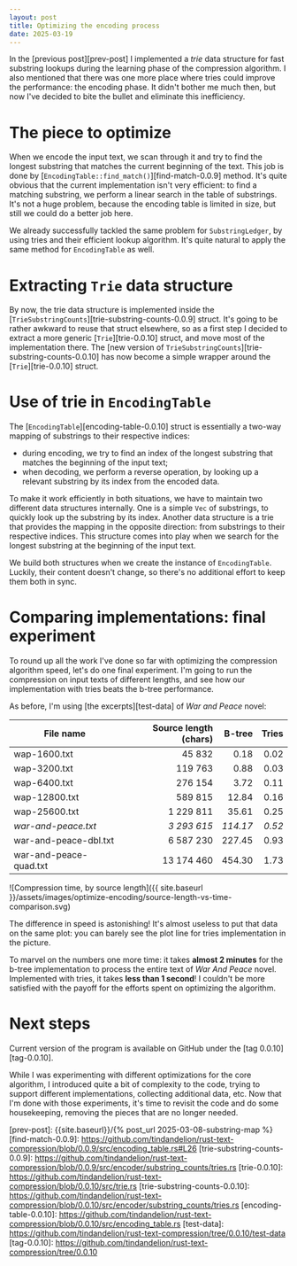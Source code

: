 ```yaml
---
layout: post
title: Optimizing the encoding process
date: 2025-03-19
---
```


In the [previous post][prev-post] I implemented a *trie* data structure for fast substring lookups during the learning phase of the compression algorithm. I also mentioned that there was one more place where tries could improve the performance: the encoding phase. It didn't bother me much then, but now I've decided to bite the bullet and eliminate this inefficiency. 

# The piece to optimize 

When we encode the input text, we scan through it and try to find the longest substring that matches the current beginning of the text. This job is done by [`EncodingTable::find_match()`][find-match-0.0.9] method. It's quite obvious that the current implementation isn't very efficient: to find a matching substring, we perform a linear search in the table of substrings. It's not a huge problem, because the encoding table is limited in size, but still we could do a better job here.  

We already successfully tackled the same problem for `SubstringLedger`, by using tries and their efficient lookup algorithm. It's quite natural to apply the same method for `EncodingTable` as well. 

# Extracting `Trie` data structure 

By now, the trie data structure is implemented inside the [`TrieSubstringCounts`][trie-substring-counts-0.0.9] struct. It's going to be rather awkward to reuse that struct elsewhere, so as a first step I decided to extract a more generic [`Trie`][trie-0.0.10] struct, and move most of the implementation there. The [new version of `TrieSubstringCounts`][trie-substring-counts-0.0.10] has now become a simple wrapper around the [`Trie`][trie-0.0.10] struct. 

# Use of trie in `EncodingTable`

The [`EncodingTable`][encoding-table-0.0.10] struct is essentially a two-way mapping of substrings to their respective indices: 

* during encoding, we try to find an index of the longest substring that matches the beginning of the input text; 
* when decoding, we perform a reverse operation, by looking up a relevant substring by its index from the encoded data. 

To make it work efficiently in both situations, we have to maintain two different data structures internally. One is a simple `Vec` of substrings, to quickly look up the substring by its index. Another data structure is a trie that provides the mapping in the opposite direction: from substrings to their respective indices. This structure comes into play when we search for the longest substring at the beginning of the input text. 

We build both structures when we create the instance of `EncodingTable`. Luckily, their content doesn't change, so there's no additional effort to keep them both in sync.

# Comparing implementations: final experiment

To round up all the work I've done so far with optimizing the compression algorithm speed, let's do one final experiment. 
I'm going to run the compression on input texts of different lengths, and see how our implementation with tries beats the b-tree performance. 

As before, I'm using [the excerpts][test-data] of *War and Peace* novel:  

| File name              | Source length (chars) |   B-tree |  Tries |
|----------------------|---------------------:|--------:|-------:|
| wap-1600.txt         |              45 832 |    0.18 |   0.02 |
| wap-3200.txt         |             119 763 |    0.88 |   0.03 |
| wap-6400.txt         |             276 154 |    3.72 |   0.11 |
| wap-12800.txt        |             589 815 |   12.84 |   0.16 |
| wap-25600.txt        |           1 229 811 |   35.61 |   0.25 |
| *war-and-peace.txt*  |           *3 293 615* |  *114.17* |   *0.52* |
| war-and-peace-dbl.txt|           6 587 230 |  227.45 |   0.93 |
| war-and-peace-quad.txt|         13 174 460 |  454.30 |   1.73 |

![Compression time, by source length]({{ site.baseurl }}/assets/images/optimize-encoding/source-length-vs-time-comparison.svg)

The difference in speed is astonishing! It's almost useless to put that data on the same plot: you can barely see the plot line for tries implementation in the picture. 

To marvel on the numbers one more time: it takes **almost 2 minutes** for the b-tree implementation to process the entire text of *War And Peace* novel. Implemented with tries, it takes **less than 1 second**! I couldn't be more satisfied with the payoff for the efforts spent on optimizing the algorithm.

# Next steps 

Current version of the program is available on GitHub under the [tag 0.0.10][tag-0.0.10].

While I was experimenting with different optimizations for the core algorithm, I introduced quite a bit of complexity to the code, trying to support different implementations, collecting additional data, etc. Now that I'm done with those experiments, it's time to revisit the code and do some housekeeping, removing the pieces that are no longer needed.  

[prev-post]: {{site.baseurl}}/{% post_url 2025-03-08-substring-map %}
[find-match-0.0.9]: https://github.com/tindandelion/rust-text-compression/blob/0.0.9/src/encoding_table.rs#L26
[trie-substring-counts-0.0.9]: https://github.com/tindandelion/rust-text-compression/blob/0.0.9/src/encoder/substring_counts/tries.rs
[trie-0.0.10]: https://github.com/tindandelion/rust-text-compression/blob/0.0.10/src/trie.rs
[trie-substring-counts-0.0.10]: https://github.com/tindandelion/rust-text-compression/blob/0.0.10/src/encoder/substring_counts/tries.rs
[encoding-table-0.0.10]: https://github.com/tindandelion/rust-text-compression/blob/0.0.10/src/encoding_table.rs
[test-data]: https://github.com/tindandelion/rust-text-compression/tree/0.0.10/test-data
[tag-0.0.10]: https://github.com/tindandelion/rust-text-compression/tree/0.0.10